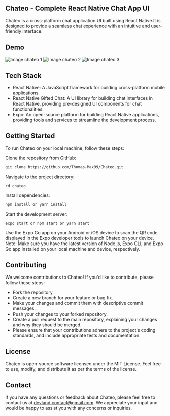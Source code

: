 ## Chateo - Complete React Native Chat App UI
Chateo is a cross-platform chat application UI built using React Native.It is designed to provide a seamless chat experience with an intuitive and user-friendly interface.

## Demo

![Image chateo 1](https://i.ibb.co/7GDb1JW/chateo.png)
![Image chateo 2](https://i.ibb.co/QFpZXvW/chateo1.png)
![Image chateo 3](https://i.ibb.co/hXHy1mh/chateo2.png)


## Tech Stack
- React Native: A JavaScript framework for building cross-platform mobile applications.
- React Native Gifted Chat: A UI library for building chat interfaces in React Native, providing pre-designed UI components for chat functionalities.
- Expo: An open-source platform for building React Native applications, providing tools and services to streamline the development process.

## Getting Started
To run Chateo on your local machine, follow these steps:

Clone the repository from GitHub: 

```
git clone https://github.com/Thomas-Max99/Chateo.git
```

Navigate to the project directory: 

```
cd chateo
```

Install dependencies: 

```
npm install or yarn install
```

Start the development server: 

```
expo start or npm start or yarn start
```

Use the Expo Go app on your Android or iOS device to scan the QR code displayed in the Expo developer tools to launch Chateo on your device.
Note: Make sure you have the latest version of Node.js, Expo CLI, and Expo Go app installed on your local machine and device, respectively.

## Contributing
We welcome contributions to Chateo! If you'd like to contribute, please follow these steps:

- Fork the repository.
- Create a new branch for your feature or bug fix.
- Make your changes and commit them with descriptive commit messages.
- Push your changes to your forked repository.
- Create a pull request to the main repository, explaining your changes and why they should be merged.
- Please ensure that your contributions adhere to the project's coding standards, and include appropriate tests and documentation.

## License
Chateo is open-source software licensed under the MIT License. Feel free to use, modify, and distribute it as per the terms of the license.

## Contact
If you have any questions or feedback about Chateo, please feel free to contact us at devland.contact@gmail.com. We appreciate your input and would be happy to assist you with any concerns or inquiries.
